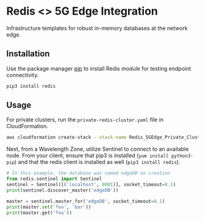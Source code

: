 # Redis <> 5G Edge Integration
Infrastructure templates for robust in-memory databases at the network edge. 

## Installation
Use the package manager [pip](https://pip.pypa.io/en/stable/) to install Redis module for testing endpoint connectivity.

```bash
pip3 install redis
```

## Usage
For private clusters, run the `private-redis-cluster.yaml` file in CloudFormation.

```bash
aws cloudformation create-stack --stack-name Redis_5GEdge_Private_Cluster --template-body file://private-redis-cluster.yaml  --parameters ParameterKey=EnvironmentName,ParameterValue=Verizon5GEdge --capabilities CAPABILITY_IAM
```

Next, from a Wavelength Zone, utilize Sentinel to connect to an available node. From your client, ensure that pip3 is installed (`yum install python3-pip`) and that the redis client is installed as well (`pip3 install redis`).


```python
# In this example, the database was named edgeDB on creation
from redis.sentinel import Sentinel
sentinel = Sentinel([('localhost', 8001)], socket_timeout=0.1)
print(sentinel.discover_master('edgeDB'))

master = sentinel.master_for('edgeDB', socket_timeout=0.1)
print(master.set('foo', 'bar'))
print(master.get('foo'))
```

